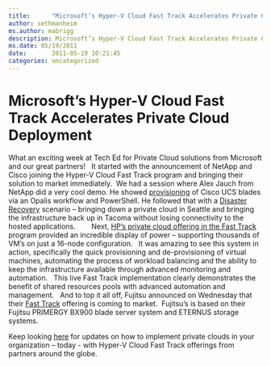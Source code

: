 ```yaml
---
title:      "Microsoft’s Hyper-V Cloud Fast Track Accelerates Private Cloud Deployment"
author: sethmanheim
ms.author: mabrigg
description: Microsoft’s Hyper-V Cloud Fast Track Accelerates Private Cloud Deployment
ms.date: 05/19/2011
date:       2011-05-19 10:21:45
categories: uncategorized
---
```

# Microsoft’s Hyper-V Cloud Fast Track Accelerates Private Cloud Deployment

What an exciting week at Tech Ed for Private Cloud solutions from Microsoft and our great partners!   It started with the announcement of NetApp and Cisco joining the Hyper-V Cloud Fast Track program and bringing their solution to market immediately.  We had a session where Alex Jauch from NetApp did a very cool demo. He showed [provisioning](https://www.youtube.com/watch?v=rdjCBTTXAx8) of Cisco UCS blades via an Opalis workflow and PowerShell. He followed that with a [Disaster Recovery](https://www.youtube.com/watch?v=jkXz7pouFhY) scenario – bringing down a private cloud in Seattle and bringing the infrastructure back up in Tacoma without losing connectivity to the hosted applications.        Next, [HP’s private cloud offering in the Fast Track](http://h71028.www7.hp.com/enterprise/us/en/partners/microsoft-cloud-foundation.html?jumpid=ex_r2858_us/en/large/tsg/microsoft_cloud) program provided an incredible display of power – supporting thousands of VM’s on just a 16-node configuration.   It was amazing to see this system in action, specifically the quick provisioning and de-provisioning of virtual machines, automating the process of workload balancing and the ability to keep the infrastructure available through advanced monitoring and automation.   This live Fast Track implementation clearly demonstrates the benefit of shared resources pools with advanced automation and management.   And to top it all off, Fujitsu announced on Wednesday that their [Fast Track](http://www.fujitsu.com/global/news/pr/archives/month/2011/20110518-01.html) offering is coming to market.  Fujitsu’s is based on their Fujitsu PRIMERGY BX900 blade server system and ETERNUS storage systems. 

Keep looking [here](https://blogs.technet.com/b/virtualization/) for updates on how to implement private clouds in your organization – today - with Hyper-V Cloud Fast Track offerings from partners around the globe. 
